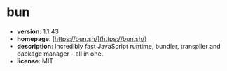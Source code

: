 # bun

- **version**: 1.1.43
- **homepage**: [https://bun.sh/](https://bun.sh/)
- **description**: Incredibly fast JavaScript runtime, bundler, transpiler and package manager - all in one.
- **license**: MIT

